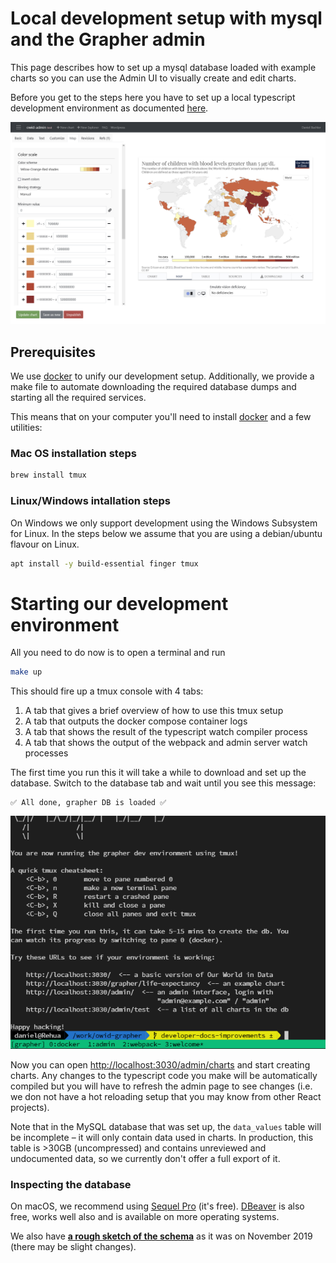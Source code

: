 # Local development setup with mysql and the Grapher admin

This page describes how to set up a mysql database loaded with example charts so you can use the Admin UI to visually create and edit charts.

Before you get to the steps here you have to set up a local typescript development environment as documented [here](local-typescript-setup.md).

![admin-ui](./screenshots/admin-ui.png)

## Prerequisites

We use [docker](https://www.docker.com/) to unify our development setup. Additionally, we provide a make file to automate downloading the required database dumps and starting all the required services.

This means that on your computer you'll need to install [docker](https://www.docker.com/) and a few utilities:

### Mac OS installation steps

```bash
brew install tmux
```

### Linux/Windows intallation steps

On Windows we only support development using the Windows Subsystem for Linux. In the steps below we assume that you are using a debian/ubuntu flavour on Linux.

```bash
apt install -y build-essential finger tmux
```

# Starting our development environment

All you need to do now is to open a terminal and run

```bash
make up
```

This should fire up a tmux console with 4 tabs:

1. A tab that gives a brief overview of how to use this tmux setup
2. A tab that outputs the docker compose container logs
3. A tab that shows the result of the typescript watch compiler process
4. A tab that shows the output of the webpack and admin server watch processes

The first time you run this it will take a while to download and set up the database. Switch to the database tab and wait until you see this message:

```
✅ All done, grapher DB is loaded ✅
```

![Terminal screenshot of the running system](./screenshots/tmux-setup.png)

Now you can open [http://localhost:3030/admin/charts](http://localhost:3030/admin/charts) and start creating charts. Any changes to the typescript code you make will be automatically compiled but you will have to refresh the admin page to see changes (i.e. we don not have a hot reloading setup that you may know from other React projects).

Note that in the MySQL database that was set up, the `data_values` table will be incomplete – it will only contain data used in charts. In production, this table is >30GB (uncompressed) and contains unreviewed and undocumented data, so we currently don't offer a full export of it.

### Inspecting the database

On macOS, we recommend using [Sequel Pro](http://www.sequelpro.com/) (it's free). [DBeaver](https://dbeaver.io/) is also free, works well also and is available on more operating systems.

We also have [**a rough sketch of the schema**](https://user-images.githubusercontent.com/1308115/64631358-d920e680-d3ee-11e9-90a7-b45d942a7259.png) as it was on November 2019 (there may be slight changes).
